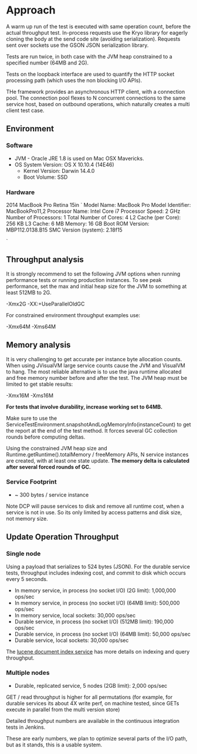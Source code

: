 # Approach
A warm up run of the test is executed with same operation count, before the actual throughput test. 
In-process requests use the Kryo library for eagerly cloning the body at the send code site (avoiding serialization). Requests sent over sockets use the GSON JSON serialization library. 

Tests are run twice, in both case with the JVM heap constrained to a specified number (64MB and 2G).

Tests on the loopback interface are used to quantify the HTTP socket processing path (which uses the non blocking I/O APIs).

THe framework provides an asynchronous HTTP client, with a connection pool. The connection pool flexes to N concurrent connections to the same service host, based on outbound operations, which naturally creates a multi client test case.

## Environment
### Software

* JVM - Oracle JRE 1.8 is used on Mac OSX Mavericks.
* OS System Version:	OS X 10.10.4 (14E46)
  *  Kernel Version:	Darwin 14.4.0
  *  Boot Volume:	SSD

### Hardware
2014 MacBook Pro Retina 15in
`
  Model Name:	MacBook Pro
  Model Identifier:	MacBookPro11,2
  Processor Name:	Intel Core i7
  Processor Speed:	2 GHz
  Number of Processors:	1
  Total Number of Cores:	4
  L2 Cache (per Core):	256 KB
  L3 Cache:	6 MB
  Memory:	16 GB
  Boot ROM Version:	MBP112.0138.B15
  SMC Version (system):	2.18f15
 
`

## Throughput analysis
It is strongly recommend to set the following JVM options when running performance tests or running production instances. To see peak performance, set the max and initial heap size for the JVM to something at least 512MB to 2G.

-Xmx2G
-XX:+UseParallelOldGC

For constrained environment throughput examples use:

-Xmx64M
-Xms64M

## Memory analysis
It is very challenging to get accurate per instance byte allocation counts. When using JVisualVM large service counts cause the JVM and VisualVM to hang. The most reliable alternative is to use the java runtime allocated and free memory number before and after the test. The JVM heap must be limited to get stable results:

-Xmx16M
-Xms16M

<strong>For tests that involve durability, increase working set to 64MB.</strong>

Make sure to use the ServiceTestEnvironment.snapshotAndLogMemoryInfo(instanceCount) to get the report at the end of the test method. It forces several GC collection rounds before computing deltas.

Using the constrained JVM heap size and Runtime.getRuntime().totalMemory / freeMemory APIs, N service instances are created, with at least one state update. <strong>The memory delta is calculated after several forced rounds of GC.</strong>

### Service Footprint
 * ~ 300 bytes / service instance

Note DCP will pause services to disk and remove all runtime cost, when a service is not in use. So its only limited by access patterns and disk size, not memory size.

## Update Operation Throughput

### Single node
Using a payload that serializes to 524 bytes (JSON). For the durable service tests, throughput includes indexing cost, and commit to disk which occurs every 5 seconds.

 * In memory service, in process (no socket I/O) (2G limit): 1,000,000 ops/sec
 * In memory service, in process (no socket I/O) (64MB limit): 500,000 ops/sec
 * In memory service, local sockets: 30,000 ops/sec
 * Durable service, in process (no socket I/O) (512MB limit): 190,000 ops/sec
 * Durable service, in process (no socket I/O) (64MB limit): 50,000 ops/sec
 * Durable service, local sockets: 30,000 ops/sec

The [lucene document index service](luceneDocumentIndexService#performance) has more details on indexing and query throughput.

### Multiple nodes
 * Durable, replicated service, 5 nodes (2GB limit): 2,000 ops/sec
 
 GET / read throughput is higher for all permutations (for example, for durable services its about 4X write perf, on machine tested, since GETs execute in parallel from the multi version store)

Detailed throughput numbers are available in the continuous integration tests in Jenkins.

These are early numbers, we plan to optimize several parts of the I/O path, but as it stands, this is a usable system.
